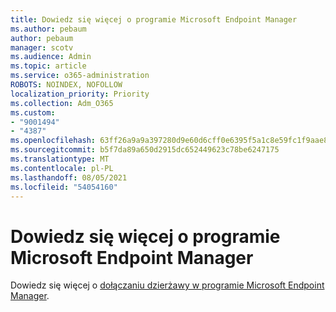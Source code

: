 ```yaml
---
title: Dowiedz się więcej o programie Microsoft Endpoint Manager
ms.author: pebaum
author: pebaum
manager: scotv
ms.audience: Admin
ms.topic: article
ms.service: o365-administration
ROBOTS: NOINDEX, NOFOLLOW
localization_priority: Priority
ms.collection: Adm_O365
ms.custom:
- "9001494"
- "4387"
ms.openlocfilehash: 63ff26a9a9a397280d9e60d6cff0e6395f5a1c8e59fc1f9aae80925f4e2fdbe4
ms.sourcegitcommit: b5f7da89a650d2915dc652449623c78be6247175
ms.translationtype: MT
ms.contentlocale: pl-PL
ms.lasthandoff: 08/05/2021
ms.locfileid: "54054160"
---
```

# <a name="learn-more-about-microsoft-endpoint-manager"></a>Dowiedz się więcej o programie Microsoft Endpoint Manager

Dowiedz się więcej o [dołączaniu dzierżawy w programie Microsoft Endpoint Manager](https://docs.microsoft.com/configmgr/tenant-attach/).
